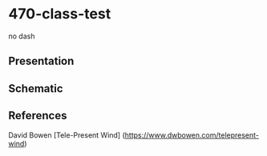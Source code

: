 # 470-class-test
no dash

## Presentation

## Schematic

## References
David Bowen [Tele-Present Wind] (https://www.dwbowen.com/telepresent-wind)
